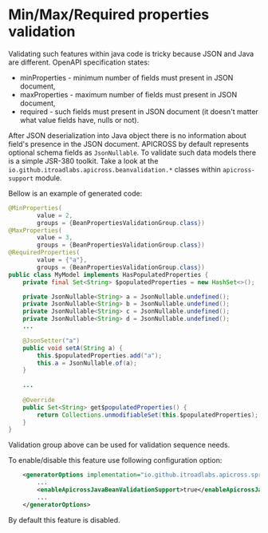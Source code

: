 # Min/Max/Required properties validation
Validating such features within java code is tricky because JSON and Java are different.
OpenAPI specification states:
- minProperties - minimum number of fields must present in JSON document,
- maxProperties - maximum number of fields must present in JSON document,
- required - such fields must present in JSON document (it doesn't matter what value fields have, nulls or not).

After JSON deserialization into Java object there is no information about field's presence in the JSON document.
APICROSS by default represents optional schema fields as `JsonNullable`.
To validate such data models there is a simple JSR-380 toolkit.
Take a look at the `io.github.itroadlabs.apicross.beanvalidation.*` classes within `apicross-support` module.

Bellow is an example of generated code:
```java
@MinProperties(
        value = 2,
        groups = {BeanPropertiesValidationGroup.class})
@MaxProperties(
        value = 3,
        groups = {BeanPropertiesValidationGroup.class})
@RequiredProperties(
        value = {"a"},
        groups = {BeanPropertiesValidationGroup.class})
public class MyModel implements HasPopulatedProperties {
    private final Set<String> $populatedProperties = new HashSet<>();

    private JsonNullable<String> a = JsonNullable.undefined();
    private JsonNullable<String> b = JsonNullable.undefined();
    private JsonNullable<String> c = JsonNullable.undefined();
    private JsonNullable<String> d = JsonNullable.undefined();
    ...

    @JsonSetter("a")
    public void setA(String a) {
        this.$populatedProperties.add("a");
        this.a = JsonNullable.of(a);
    }
    
    ...
    
    @Override
    public Set<String> get$populatedProperties() {
        return Collections.unmodifiableSet(this.$populatedProperties);
    }
}
```
Validation group above can be used for validation sequence needs.

To enable/disable this feature use following configuration option:
```xml
    <generatorOptions implementation="io.github.itroadlabs.apicross.springmvc.SpringMvcCodeGeneratorOptions">
        ...
        <enableApicrossJavaBeanValidationSupport>true</enableApicrossJavaBeanValidationSupport>
        ...
    </generatorOptions>
```
By default this feature is disabled.